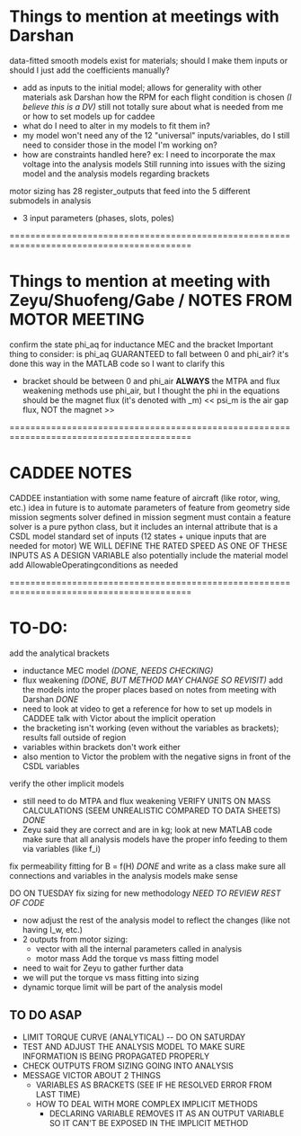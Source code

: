 # Things to mention at meetings with Darshan
data-fitted smooth models exist for materials; should I make them inputs or should
I just add the coefficients manually?
  - add as inputs to the initial model; allows for generality with other materials
ask Darshan how the RPM for each flight condition is chosen *(I believe this is a DV)*
still not totally sure about what is needed from me or how to set models up for caddee
  - what do I need to alter in my models to fit them in?
  - my model won't need any of the 12 "universal" inputs/variables, do I still need to consider those in the model I'm working on?
  - how are constraints handled here? ex: I need to incorporate the max voltage into the analysis models
Still running into issues with the sizing model and the analysis models regarding brackets

motor sizing has 28 register_outputs that feed into the 5 different submodels in analysis
  - 3 input parameters (phases, slots, poles)

=========================================================================================
# Things to mention at meeting with Zeyu/Shuofeng/Gabe / NOTES FROM MOTOR MEETING
confirm the state phi_aq for inductance MEC and the bracket
Important thing to consider: is phi_aq GUARANTEED to fall between 0 and phi_air?
  it's done this way in the MATLAB code so I want to clarify this
  - bracket should be between 0 and phi_air **ALWAYS**
the MTPA and flux weakening methods use phi_air, but I thought the phi in the 
    equations should be the magnet flux (it's denoted with _m)
<< psi_m is the air gap flux, NOT the magnet >>

=========================================================================================
# CADDEE NOTES
CADDEE instantiation with some name 
feature of aircraft (like rotor, wing, etc.)
idea in future is to automate parameters of feature from geometry side
mission segments 
solver defined in mission segment must contain a feature
solver is a pure python class, but it includes an internal attribute that is a CSDL model
standard set of inputs (12 states + unique inputs that are needed for motor)
WE WILL DEFINE THE RATED SPEED AS ONE OF THESE INPUTS AS A DESIGN VARIABLE 
  also potentially include the material model
add AllowableOperatingconditions as needed

=========================================================================================
# TO-DO:
add the analytical brackets 
  - inductance MEC model *(DONE, NEEDS CHECKING)*
  - flux weakening *(DONE, BUT METHOD MAY CHANGE SO REVISIT)*
add the models into the proper places based on notes from meeting with Darshan *DONE*
  - need to look at video to get a reference for how to set up models in CADDEE
talk with Victor about the implicit operation
  - the bracketing isn't working (even without the variables as brackets); results fall outside of region
  - variables within brackets don't work either
  - also mention to Victor the problem with the negative signs in front of the CSDL variables

verify the other implicit models
  - still need to do MTPA and flux weakening
VERIFY UNITS ON MASS CALCULATIONS (SEEM UNREALISTIC COMPARED TO DATA SHEETS) *DONE*
  - Zeyu said they are correct and are in kg; look at new MATLAB code
make sure that all analysis models have the proper info feeding to them via variables (like f_i)

fix permeability fitting for B = f(H) *DONE* and write as a class
make sure all connections and variables in the analysis models make sense

DO ON TUESDAY 
fix sizing for new methodology *NEED TO REVIEW REST OF CODE*
  - now adjust the rest of the analysis model to reflect the changes (like not having I_w, etc.)
  - 2 outputs from motor sizing: 
    - vector with all the internal parameters called in analysis
    - motor mass
Add the torque vs mass fitting model
  - need to wait for Zeyu to gather further data
  - we will put the torque vs mass fitting into sizing
  - dynamic torque limit will be part of the analysis model

## TO DO ASAP
  - LIMIT TORQUE CURVE (ANALYTICAL) -- DO ON SATURDAY
  - TEST AND ADJUST THE ANALYSIS MODEL TO MAKE SURE INFORMATION IS BEING PROPAGATED PROPERLY
  - CHECK OUTPUTS FROM SIZING GOING INTO ANALYSIS
  - MESSAGE VICTOR ABOUT 2 THINGS
    - VARIABLES AS BRACKETS (SEE IF HE RESOLVED ERROR FROM LAST TIME)
    - HOW TO DEAL WITH MORE COMPLEX IMPLICIT METHODS
      - DECLARING VARIABLE REMOVES IT AS AN OUTPUT VARIABLE SO IT CAN'T BE EXPOSED IN THE IMPLICIT METHOD
